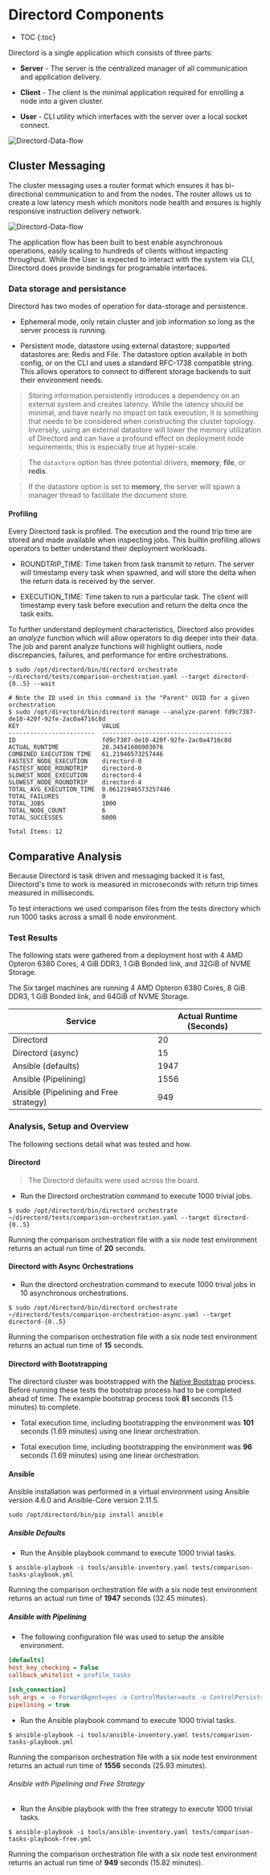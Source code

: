 # Directord Components

* TOC
{:toc}

Directord is a single application which consists of three parts:

* **Server** - The server is the centralized manager of all communication and
  application delivery.

* **Client** - The client is the minimal application required for enrolling a
  node into a given cluster.

* **User** - CLI utility which interfaces with the server over a local socket
  connect.

![Directord-Data-flow](assets/highlevel-messaging.png)

## Cluster Messaging

The cluster messaging uses a router format which ensures it has bi-directional
communication to and from the nodes. The router allows us to create a low
latency mesh which monitors node health and ensures is highly responsive
instruction delivery network.

![Directord-Data-flow](assets/Directord-Data-flow.png)

The application flow has been built to best enable asynchronous operations,
easily scaling to hundreds of clients without impacting throughput. While the
User is expected to interact with the system via CLI, Directord does provide
bindings for programable interfaces.

### Data storage and persistance

Directord has two modes of operation for data-storage and persistence.

* Ephemeral mode, only retain cluster and job information so long as the server
  process is running.

* Persistent mode, datastore using external datastore; supported datastores
  are: Redis and File. The datastore option available in both config, or on the
  CLI and uses a standard RFC-1738 compatible string. This allows operators to
  connect to different storage backends to suit their environment needs.

> Storing information persistently introduces a dependency on an external
  system and creates latency. While the latency should be minimal, and have
  nearly no impact on task execution, it is something that needs to be considered
  when constructing the cluster topology. Inversely, using an external datastore
  will lower the memory utilization of Directord and can have a profound effect
  on deployment node requirements; this is especially true at hyper-scale.

> The `datastore` option has three potential drivers, **memory**, **file**,
  or **redis**.

> If the datastore option is set to **memory**, the server will spawn a manager
  thread to facilitate the document store.

#### Profiling

Every Directord task is profiled. The execution and the round trip time are
stored and made available when inspecting jobs. This builtin profiling allows
operators to better understand their deployment workloads.

* ROUNDTRIP_TIME: Time taken from task transmit to return. The server will
  timestamp every task when spawned, and will store the delta when the return
  data is received by the server.

* EXECUTION_TIME: Time taken to run a particular task. The client will
  timestamp every task before execution and return the delta once the task
  exits.

To further understand deployment characteristics, Directord also provides an
*analyze* function which will allow operators to dig deeper into their data.
The job and parent analyze functions will highlight outliers, node
discrepancies, failures, and performance for entire orchestrations.

``` shell
$ sudo /opt/directord/bin/directord orchestrate ~/directord/tests/comparison-orchestration.yaml --target directord-{0..5} --wait

# Note the ID used in this command is the "Parent" UUID for a given orchestration
$ sudo /opt/directord/bin/directord manage --analyze-parent fd9c7387-de10-420f-92fe-2ac0a4716c8d
KEY                       VALUE
------------------------  ------------------------------------
ID                        fd9c7387-de10-420f-92fe-2ac0a4716c8d
ACTUAL_RUNTIME            20.34541606903076
COMBINED_EXECUTION_TIME   61.21946573257446
FASTEST_NODE_EXECUTION    directord-0
FASTEST_NODE_ROUNDTRIP    directord-0
SLOWEST_NODE_EXECUTION    directord-4
SLOWEST_NODE_ROUNDTRIP    directord-4
TOTAL_AVG_EXECUTION_TIME  0.06121946573257446
TOTAL_FAILURES            0
TOTAL_JOBS                1000
TOTAL_NODE_COUNT          6
TOTAL_SUCCESSES           6000

Total Items: 12
```

## Comparative Analysis

Because Directord is task driven and messaging backed it is fast, Directord's
time to work is measured in microseconds with return trip times measured in
milliseconds.

To test interactions we used comparison files from the tests directory which
run 1000 tasks across a small 6 node environment.

### Test Results

The following stats were gathered from a deployment host with 4 AMD Opteron
6380 Cores, 4 GiB DDR3, 1 GiB Bonded link, and 32GiB of NVME Storage.

The Six target machines are running 4 AMD Opteron 6380 Cores, 8 GiB DDR3, 1 GiB
Bonded link, and 64GiB of NVME Storage.

| Service                                | Actual Runtime (Seconds) |
| -------------------------------------- | ------------------------ |
| Directord                              | 20                       |
| Directord (async)                      | 15                       |
| Ansible (defaults)                     | 1947                     |
| Ansible (Pipelining)                   | 1556                     |
| Ansible (Pipelining and Free strategy) | 949                      |

### Analysis, Setup and Overview

The following sections detail what was tested and how.

#### Directord

> The Directord defaults were used across the board.

* Run the Directord orchestration command to execute 1000 trivial jobs.

``` shell
$ sudo /opt/directord/bin/directord orchestrate ~/directord/tests/comparison-orchestration.yaml --target directord-{0..5}
```

Running the comparison orchestration file with a six node test environment
returns an actual run time of **20** seconds.

#### Directord with Async Orchestrations

* Run the directord orchestration command to execute 1000 trival jobs in 10
  asynchronous orchestrations.

``` shell
$ sudo /opt/directord/bin/directord orchestrate ~/directord/tests/comparison-orchestration-async.yaml --target directord-{0..5}
```

Running the comparison orchestration file with a six node test environment
returns an actual run time of **15** seconds.

#### Directord with Bootstrapping

The directord cluster was bootstrapped with the
[Native Bootstrap](installation.md#bootstrap-natively) process. Before running
these tests the bootstrap process had to be completed ahead of time. The
example bootstrap process took **81** seconds (1.5 minutes) to complete.

* Total execution time, including bootstrapping the environment was **101**
  seconds (1.69 minutes) using one linear orchestration.

* Total execution time, including bootstrapping the environment was **96**
  seconds (1.69 minutes) using one linear orchestration.

#### Ansible

Ansible installation was performed in a virtual environment using Ansible
version 4.6.0 and Ansible-Core version 2.11.5.

``` shell
sudo /opt/directord/bin/pip install ansible
```

##### Ansible Defaults

* Run the Ansible playbook command to execute 1000 trivial tasks.

``` shell
$ ansible-playbook -i tools/ansible-inventory.yaml tests/comparison-tasks-playbook.yml
```

Running the comparison orchestration file with a six node test environment
returns an actual run time of **1947** seconds (32.45 minutes).

##### Ansible with Pipelining

* The following configuration file was used to setup the ansible environment.

``` ini
[defaults]
host_key_checking = False
callback_whitelist = profile_tasks

[ssh_connection]
ssh_args = -o ForwardAgent=yes -o ControlMaster=auto -o ControlPersist=60s
pipelining = true
```

* Run the Ansible playbook command to execute 1000 trivial tasks.

``` shell
$ ansible-playbook -i tools/ansible-inventory.yaml tests/comparison-tasks-playbook.yml
```

Running the comparison orchestration file with a six node test environment
returns an actual run time of **1556** seconds (25.93 minutes).

###### Ansible with Pipelining and Free Strategy

* Run the Ansible playbook with the free strategy to execute 1000 trivial
  tasks.

``` shell
$ ansible-playbook -i tools/ansible-inventory.yaml tests/comparison-tasks-playbook-free.yml
```

Running the comparison orchestration file with a six node test environment
returns an actual run time of **949** seconds (15.82 minutes).
